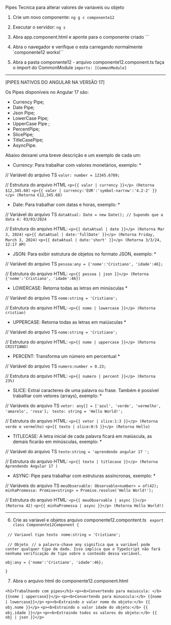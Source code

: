 Pipes 
Tecnica para alterar valores de variaveis ou objeto

1. Crie um novo componente:
`ng g c componente12`

2. Executar o servidor:
`ng s`

3. Abra app.component.html e aponte para o componente criado
`<app-componente12></app-componente12>``

4. Abra o navegador e verifique o esta carregando normalmente
`componente12 works!``

5. Abra a pasta componente12  - arquivo componente12.component.ts
faça o import do CommonModule `imports: [CommonModule]`

<hr>
[PIPES NATIVOS DO ANGULAR NA VERSÃO 17]

Os Pipes disponíveis no Angular 17 são:
- Currency Pipe;
- Date Pipe;
- Json Pipe;
- LowerCase Pipe;
- UpperCase Pipe ;
- PercentPipe;
- SlicePipe;
- TitleCasePipe;
- AsyncPipe.

Abaixo deixarei uma breve descrição e um exemplo de cada um:

* Currency: Para trabalhar com valores monetários, exemplo: * 

// Variável do arquivo TS
`valor: number = 12345.6789;`

// Estrutura do arquivo HTML
`<p>{{ valor | currency }}</p> (Retorna $12,345.68)`
`<p>{{ valor | currency:'EUR':'symbol-narrow':'4.2-2' }}</p> (Retorna €12,345.68)`

* Date: Para trabalhar com datas e horas, exemplo: * 

// Variável do arquivo TS
`dataAtual: Date = new Date(); // Supondo que a data é: 03/03/2024`

// Estrutura do arquivo HTML:
`<p>{{ dataAtual | date }}</p> (Retorna Mar 3, 2024)`
`<p>{{ dataAtual | date:'fullDate' }}</p> (Retorna Friday, March 3, 2024)`
`<p>{{ dataAtual | date:'short' }}</p> (Retorna 3/3/24, 12:17 AM)`

* JSON: Para exibir estrutura de objetos no formato JSON, exemplo: * 

// Variável do arquivo TS
`pessoa:any = {'nome':'Cristiano', 'idade':46};`

// Estrutura do arquivo HTML:
`<p>{{ pessoa | json }}</p> (Retorna {'nome':'Cristiano', 'idade':46})`

* LOWERCASE: Retorna todas as letras em minúsculas * 

// Variável do arquivo TS
`nome:string = 'Cristiano';`

// Estrutura do arquivo HTML:
`<p>{{ nome | lowercase }}</p> (Retorna cristiao)`

* UPPERCASE: Retorna todas as letras em maiúsculas * 

// Variável do arquivo TS
`nome:string = 'Cristiano';`

// Estrutura do arquivo HTML:
`<p>{{ nome | uppercase }}</p> (Retorna CRISTIANO)`

* PERCENT: Transforma um número em percentual * 

// Variável do arquivo TS
`numero:number = 0.23;`

// Estrutura do arquivo HTML:
`<p>{{ numero | percent }}</p> (Retorna 23%)`

* SLICE: Extrai caracteres de uma palavra ou frase. Também é possível trabalhar com vetores (arrays), exemplo: * 

// Variáveis do arquivo TS
 `vetor: any[] = ['azul', 'verde', 'vermelho', 'amarelo', 'rosa'];`
` texto: string = 'Hello World!';`

// Estrutura do arquivo HTML:
`<p>{{ vetor | slice:1:3 }}</p> (Retorna verde e vermelho)`
`<p>{{ texto | slice:0:5 }}</p> (Retorna Hello)`

* TITLECASE: A letra inicial de cada palavra ficará em maiúscula, as demais ficarão em minúsculas, exemplo: * 

// Variável do arquivo TS
`texto:string = 'aprendendo angular 17 ';`

// Estrutura do arquivo HTML:
`<p>{{ texto | titlecase }}</p> (Retorna Aprendendo Angular 17 )`

* ASYNC: Pipe para trabalhar com estruturas assíncronas, exemplo: * 

// Variáveis do arquivo TS
`meuObservable: Observable<number> = of(42);`
`minhaPromessa: Promise<string> = Promise.resolve('Hello World!');`

// Estrutura do arquivo HTML:
`<p>{{ meuObservable | async }}</p> (Retorna 42)`
`<p>{{ minhaPromessa | async }}</p> (Retorna Hello World!)`

<hr>

6. Crie as variavel e objetos arquivo componente12.compontent.ts
` export class Componente12Component {`

 ` // Variavel tipo texto`
 ` nome:string = 'Cristiano';`
  
 ` // Objeto`
 ` // a palavra-chave any significa que a variável pode conter qualquer tipo de dado. Isso implica que o TypeScript não fará nenhuma verificação de tipo sobre o conteúdo dessa variável.`
  
  `obj:any = {'nome':'Cristiano', 'idade':46};`

`}`

7. Abra o arquivo html do componente12.component.html

`<h1>Trabalhando com pipes</h1>`
`<p><b>Convertendo para maiuscula: </b>{{nome | uppercase}}</p>`
`<p><b>Convertendo para minuscula:</b> {{nome | lowercase}}</p>`
`<p><b>Extraindo o valor nome do objeto:</b> {{ obj.nome }}</p>`
`<p><b>Estraindo o valor idade do objeto:</b> {{ obj.idade }}</p>`
`<p><b>Extraindo todos os valores do objeto:</b> {{ obj | json }}</p>`
